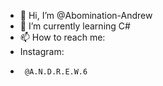 - 👋 Hi, I’m @Abomination-Andrew
- 🌱 I’m currently learning C#
- 📫 How to reach me:
- Instagram:
-      @A.N.D.R.E.W.6   
